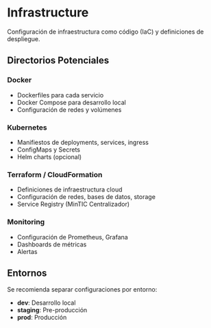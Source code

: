 # Infrastructure

Configuración de infraestructura como código (IaC) y definiciones de despliegue.

## Directorios Potenciales

### Docker
- Dockerfiles para cada servicio
- Docker Compose para desarrollo local
- Configuración de redes y volúmenes

### Kubernetes
- Manifiestos de deployments, services, ingress
- ConfigMaps y Secrets
- Helm charts (opcional)

### Terraform / CloudFormation
- Definiciones de infraestructura cloud
- Configuración de redes, bases de datos, storage
- Service Registry (MinTIC Centralizador)

### Monitoring
- Configuración de Prometheus, Grafana
- Dashboards de métricas
- Alertas

## Entornos

Se recomienda separar configuraciones por entorno:
- **dev**: Desarrollo local
- **staging**: Pre-producción
- **prod**: Producción

